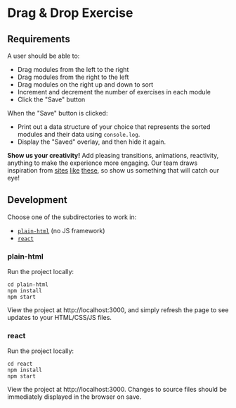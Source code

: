 # Drag & Drop Exercise

## Requirements

A user should be able to:
* Drag modules from the left to the right
* Drag modules from the right to the left
* Drag modules on the right up and down to sort
* Increment and decrement the number of exercises in each module
* Click the "Save" button

When the "Save" button is clicked:
* Print out a data structure of your choice that represents the sorted modules and their data using `console.log`.
* Display the "Saved" overlay, and then hide it again.

**Show us your creativity!** Add pleasing transitions, animations, reactivity, anything to make the experience more engaging.
Our team draws inspiration from [sites](https://ca.la/) [like](https://kubrick.life/) [these](https://findingctrl.nesta.org.uk/), so show us something that will catch our eye!

## Development

Choose one of the subdirectories to work in:
* [`plain-html`](#plain-html) (no JS framework)
* [`react`](#react)

### plain-html

Run the project locally:

```shell
cd plain-html
npm install
npm start
```

View the project at http://localhost:3000, and simply refresh the page to see updates to your HTML/CSS/JS files.

### react

Run the project locally:

```shell
cd react
npm install
npm start
```

View the project at http://localhost:3000. Changes to source files should be immediately displayed in the browser on save.